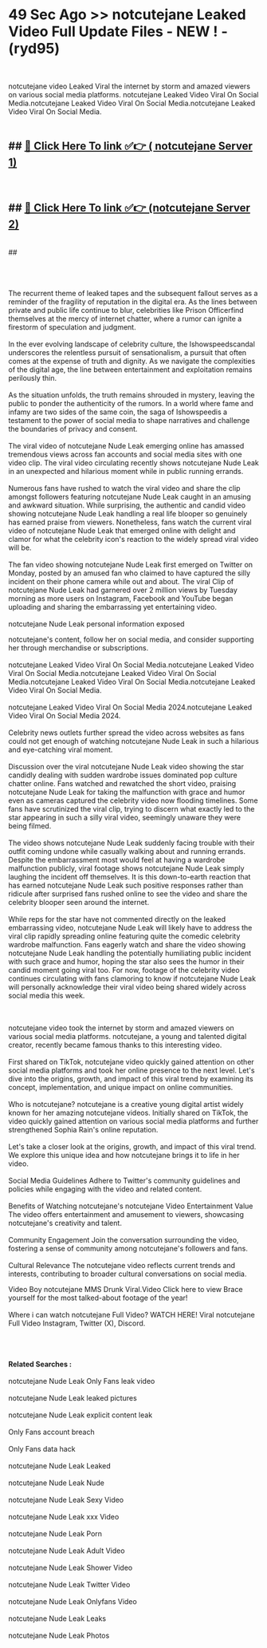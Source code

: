 # 49 Sec Ago >> notcutejane Leaked Video Full Update Files - NEW ! - (ryd95) <br>
<br>

notcutejane video Leaked Viral the internet by storm and amazed viewers on various social media platforms. notcutejane Leaked Video Viral On Social Media.notcutejane Leaked Video Viral On Social Media.notcutejane Leaked Video Viral On Social Media.<br>
 <br>

## ##  <a href="https://clipsfans.site?title=notcutejane&ref=gitt">🔴 Click Here To link ✅👉 ( notcutejane Server 1)</a><br>
  <br>

##  ##  <a href="https://clipsfans.site?title=notcutejane&ref=gitt">🔴 Click Here To link ✅👉 (notcutejane  Server 2)</a><br>
  <br>
  ##


  <br>

  <br>

<br><br>
The recurrent theme of leaked tapes and the subsequent fallout serves as a reminder of the fragility of reputation in the digital era. As the lines between private and public life continue to blur, celebrities like Prison Officerfind themselves at the mercy of internet chatter, where a rumor can ignite a firestorm of speculation and judgment.
<br><br>
In the ever evolving landscape of celebrity culture, the Ishowspeedscandal underscores the relentless pursuit of sensationalism, a pursuit that often comes at the expense of truth and dignity. As we navigate the complexities of the digital age, the line between entertainment and exploitation remains perilously thin.
<br><br>
As the situation unfolds, the truth remains shrouded in mystery, leaving the public to ponder the authenticity of the rumors. In a world where fame and infamy are two sides of the same coin, the saga of Ishowspeedis a testament to the power of social media to shape narratives and challenge the boundaries of privacy and consent.
<br><br>
The viral video of notcutejane Nude Leak emerging online has amassed tremendous views across fan accounts and social media sites with one video clip. The viral video circulating recently shows notcutejane Nude Leak in an unexpected and hilarious moment while in public running errands.
<br><br>
Numerous fans have rushed to watch the viral video and share the clip amongst followers featuring notcutejane Nude Leak caught in an amusing and awkward situation. While surprising, the authentic and candid video showing notcutejane Nude Leak handling a real life blooper so genuinely has earned praise from viewers. Nonetheless, fans watch the current viral video of notcutejane Nude Leak that emerged online with delight and clamor for what the celebrity icon's reaction to the widely spread viral video will be.
<br><br>
The fan video showing notcutejane Nude Leak first emerged on Twitter on Monday, posted by an amused fan who claimed to have captured the silly incident on their phone camera while out and about. The viral Clip of notcutejane Nude Leak had garnered over 2 million views by Tuesday morning as more users on Instagram, Facebook and YouTube began uploading and sharing the embarrassing yet entertaining video.
<br><br>
notcutejane Nude Leak personal information exposed


notcutejane's content, follow her on social media, and consider supporting her through merchandise or subscriptions.
<br><br>
notcutejane Leaked Video Viral On Social Media.notcutejane Leaked Video Viral On Social Media.notcutejane Leaked Video Viral On Social Media.notcutejane Leaked Video Viral On Social Media.notcutejane Leaked Video Viral On Social Media.
<br><br>
notcutejane Leaked Video Viral On Social Media 2024.notcutejane Leaked Video Viral On Social Media 2024.
<br><br>
Celebrity news outlets further spread the video across websites as fans could not get enough of watching notcutejane Nude Leak in such a hilarious and eye-catching viral moment.
<br><br>
Discussion over the viral notcutejane Nude Leak video showing the star candidly dealing with sudden wardrobe issues dominated pop culture chatter online. Fans watched and rewatched the short video, praising notcutejane Nude Leak for taking the malfunction with grace and humor even as cameras captured the celebrity video now flooding timelines. Some fans have scrutinized the viral clip, trying to discern what exactly led to the star appearing in such a silly viral video, seemingly unaware they were being filmed.
<br><br>
The video shows notcutejane Nude Leak suddenly facing trouble with their outfit coming undone while casually walking about and running errands. Despite the embarrassment most would feel at having a wardrobe malfunction publicly, viral footage shows notcutejane Nude Leak simply laughing the incident off themselves. It is this down-to-earth reaction that has earned notcutejane Nude Leak such positive responses rather than ridicule after surprised fans rushed online to see the video and share the celebrity blooper seen around the internet.
<br><br>
While reps for the star have not commented directly on the leaked embarrassing video, notcutejane Nude Leak will likely have to address the viral clip rapidly spreading online featuring quite the comedic celebrity wardrobe malfunction. Fans eagerly watch and share the video showing notcutejane Nude Leak handling the potentially humiliating public incident with such grace and humor, hoping the star also sees the humor in their candid moment going viral too. For now, footage of the celebrity video continues circulating with fans clamoring to know if notcutejane Nude Leak will personally acknowledge their viral video being shared widely across social media this week.


<br><br>
notcutejane video took the internet by storm and amazed viewers on various social media platforms. notcutejane, a young and talented digital creator, recently became famous thanks to this interesting video.
<br><br>
First shared on TikTok, notcutejane video quickly gained attention on other social media platforms and took her online presence to the next level. Let's dive into the origins, growth, and impact of this viral trend by examining its concept, implementation, and unique impact on online communities.
<br><br>
Who is notcutejane? notcutejane is a creative young digital artist widely known for her amazing notcutejane videos. Initially shared on TikTok, the video quickly gained attention on various social media platforms and further strengthened Sophia Rain's online reputation.
<br><br>
Let's take a closer look at the origins, growth, and impact of this viral trend. We explore this unique idea and how notcutejane brings it to life in her video.
<br><br>
Social Media Guidelines Adhere to Twitter's community guidelines and policies while engaging with the video and related content.
<br><br>
Benefits of Watching notcutejane's notcutejane Video Entertainment Value The video offers entertainment and amusement to viewers, showcasing notcutejane's creativity and talent.
<br><br>
Community Engagement Join the conversation surrounding the video, fostering a sense of community among notcutejane's followers and fans.
<br><br>
Cultural Relevance The notcutejane video reflects current trends and interests, contributing to broader cultural conversations on social media.

Video Boy notcutejane MMS Drunk Viral.Video Click here to view Brace yourself for the most talked-about footage of the year!
<br><br>
Where i can watch notcutejane Full Video? WATCH HERE! Viral notcutejane Full Video Instagram, Twitter (X), Discord.
<br><br>

<br><br>
<strong>Related Searches :</strong>
<br><br>
notcutejane Nude Leak Only Fans leak video
<br><br>
notcutejane Nude Leak leaked pictures
<br><br>
notcutejane Nude Leak explicit content leak
<br><br>
Only Fans account breach
<br><br>
Only Fans data hack
<br><br>
notcutejane Nude Leak Leaked
<br><br>
notcutejane Nude Leak Nude
<br><br>
notcutejane Nude Leak Sexy Video
<br><br>
notcutejane Nude Leak xxx Video
<br><br>
notcutejane Nude Leak Porn
<br><br>
notcutejane Nude Leak Adult Video
<br><br>
notcutejane Nude Leak Shower Video
<br><br>
notcutejane Nude Leak Twitter Video
<br><br>
notcutejane Nude Leak Onlyfans Video
<br><br>
notcutejane Nude Leak Leaks
<br><br>
notcutejane Nude Leak Photos